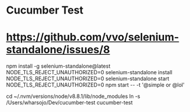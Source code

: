 Cucumber Test
====================

# https://github.com/vvo/selenium-standalone/issues/8
npm install -g selenium-standalone@latest
NODE_TLS_REJECT_UNAUTHORIZED=0 selenium-standalone install
NODE_TLS_REJECT_UNAUTHORIZED=0 selenium-standalone start
NODE_TLS_REJECT_UNAUTHORIZED=0 npm start -- -t '@simple or @lol'

cd ~/.nvm/versions/node/v8.8.1/lib/node_modules
ln -s /Users/wharsojo/Dev/cucumber-test cucumber-test
